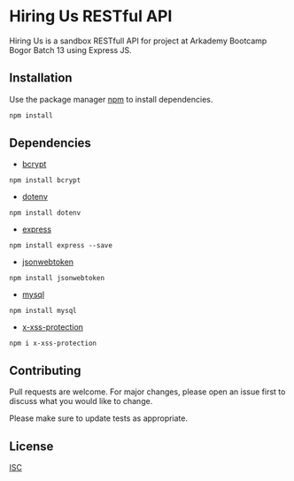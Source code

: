 # Hiring Us RESTful API

Hiring Us is a sandbox RESTfull API for project at Arkademy Bootcamp Bogor Batch 13 using Express JS.

## Installation

Use the package manager [npm](https://nodejs.org/en/download/) to install dependencies.

```bash
npm install
```

## Dependencies
* [bcrypt](https://www.npmjs.com/package/bcrypt)

```bcrypt
npm install bcrypt
```
* [dotenv](https://www.npmjs.com/package/dotenv)
```dotenv
npm install dotenv
```
* [express](https://expressjs.com/en/starter/installing.html)
```
npm install express --save
```
* [jsonwebtoken](https://www.npmjs.com/package/jsonwebtoken)
```
npm install jsonwebtoken
```
* [mysql](https://www.npmjs.com/package/mysql)
```
npm install mysql
```
* [x-xss-protection](https://www.npmjs.com/package/x-xss-protection)
```
npm i x-xss-protection
```

## Contributing
Pull requests are welcome. For major changes, please open an issue first to discuss what you would like to change.

Please make sure to update tests as appropriate.

## License
[ISC](https://choosealicense.com/licenses/isc/)